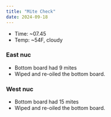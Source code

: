 ```yaml
---
title: "Mite Check"
date: 2024-09-18
---
```


- Time: ~07.45
- Temp: ~54F, cloudy

### East nuc

- Bottom board had 9 mites
- Wiped and re-oiled the bottom board.

### West nuc

- Bottom board had 15 mites
- Wiped and re-oiled the bottom board.

